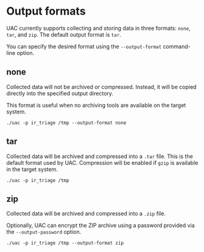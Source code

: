 # Output formats

UAC currently supports collecting and storing data in three formats: `none`, `tar`, and `zip`. The default output format is `tar`.

You can specify the desired format using the `--output-format` command-line option.

## none

Collected data will not be archived or compressed. Instead, it will be copied directly into the specified output directory.

This format is useful when no archiving tools are available on the target system.

```shell
./uac -p ir_triage /tmp --output-format none
```

## tar

Collected data will be archived and compressed into a `.tar` file. This is the default format used by UAC. Compression will be enabled if `gzip` is available in the target system.

```shell
./uac -p ir_triage /tmp
```

## zip

Collected data will be archived and compressed into a `.zip` file.

Optionally, UAC can encrypt the ZIP archive using a password provided via the `--output-password` option.

```shell
./uac -p ir_triage /tmp --output-format zip
```
